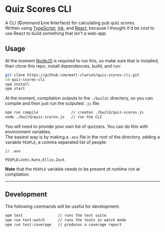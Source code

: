 # Quiz Scores CLI

A CLI (**C**ommand **L**ine **I**nterface) for calculating pub quiz scores.  
Written using [TypeScript](https://www.typescriptlang.org/), [Ink](https://github.com/vadimdemedes/ink), and [React](https://reactjs.org/), because I thought it'd be cool to use React to build something that isn't a web-app.

## Usage

At the moment [NodeJS](https://nodejs.org/en/) is required to run this, so make sure that is installed, than clone this repo, install dependencies, build, and run:

```bash
git clone https://github.com/matt-clarson/quiz-scores-cli.git
cd quiz-scores-cli
npm install
npm start
```

At the moment, compilation outputs to the `./build/` directory, so you can compile and then just run the outputed `.js` file:

```bash
npm run compile               // creates ./build/quiz-scores.js
node ./build/quiz-scores.js   // run the CLI
```

You will need to provide your own list of quizzers. You can do this with environment variables.  
The easiest way is by making a `.env` file in the root of the directory, adding a variable `PEOPLE`, a comma separated list of people:

```
// .env

PEOPLE=John,Kate,Ellie,Zack
```

**Note** that the `PEOPLE` variable needs to be present _at runtime_ not at compilation.

---

## Development

The following commands will be useful for development:

```bash
npm test                // runs the test suite
npm run test:watch      // runs the tests in watch mode
npm run test:coverage   // produces a coverage report
```
